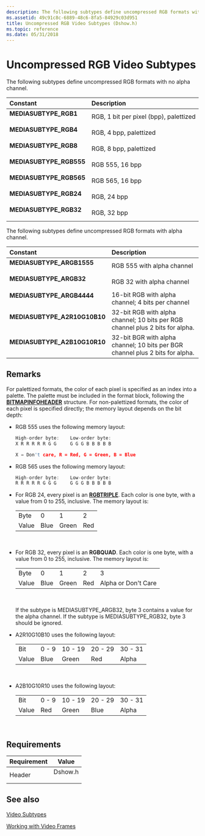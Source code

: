 ```yaml
---
description: The following subtypes define uncompressed RGB formats with no alpha channel.
ms.assetid: 49c91c8c-6889-48c6-8fa5-84929c03d951
title: Uncompressed RGB Video Subtypes (Dshow.h)
ms.topic: reference
ms.date: 05/31/2018
---
```


# Uncompressed RGB Video Subtypes

The following subtypes define uncompressed RGB formats with no alpha channel.



| Constant                                                                                                                                                                        | Description                                       |
|:--------------------------------------------------------------------------------------------------------------------------------------------------------------------------------|:--------------------------------------------------|
| <span id="MEDIASUBTYPE_RGB1"></span><span id="mediasubtype_rgb1"></span><dl> <dt>**MEDIASUBTYPE\_RGB1**</dt> </dl>       | RGB, 1 bit per pixel (bpp), palettized<br/> |
| <span id="MEDIASUBTYPE_RGB4"></span><span id="mediasubtype_rgb4"></span><dl> <dt>**MEDIASUBTYPE\_RGB4**</dt> </dl>       | RGB, 4 bpp, palettized<br/>                 |
| <span id="MEDIASUBTYPE_RGB8"></span><span id="mediasubtype_rgb8"></span><dl> <dt>**MEDIASUBTYPE\_RGB8**</dt> </dl>       | RGB, 8 bpp, palettized<br/>                 |
| <span id="MEDIASUBTYPE_RGB555"></span><span id="mediasubtype_rgb555"></span><dl> <dt>**MEDIASUBTYPE\_RGB555**</dt> </dl> | RGB 555, 16 bpp<br/>                        |
| <span id="MEDIASUBTYPE_RGB565"></span><span id="mediasubtype_rgb565"></span><dl> <dt>**MEDIASUBTYPE\_RGB565**</dt> </dl> | RGB 565, 16 bpp<br/>                        |
| <span id="MEDIASUBTYPE_RGB24"></span><span id="mediasubtype_rgb24"></span><dl> <dt>**MEDIASUBTYPE\_RGB24**</dt> </dl>    | RGB, 24 bpp<br/>                            |
| <span id="MEDIASUBTYPE_RGB32"></span><span id="mediasubtype_rgb32"></span><dl> <dt>**MEDIASUBTYPE\_RGB32**</dt> </dl>    | RGB, 32 bpp<br/>                            |



The following subtypes define uncompressed RGB formats with alpha channel.



| Constant                                                                                                                                                                                       | Description                                                                              |
|:-----------------------------------------------------------------------------------------------------------------------------------------------------------------------------------------------|:-----------------------------------------------------------------------------------------|
| <span id="MEDIASUBTYPE_ARGB1555"></span><span id="mediasubtype_argb1555"></span><dl> <dt>**MEDIASUBTYPE\_ARGB1555**</dt> </dl>          | RGB 555 with alpha channel<br/>                                                    |
| <span id="MEDIASUBTYPE_ARGB32"></span><span id="mediasubtype_argb32"></span><dl> <dt>**MEDIASUBTYPE\_ARGB32**</dt> </dl>                | RGB 32 with alpha channel<br/>                                                     |
| <span id="MEDIASUBTYPE_ARGB4444"></span><span id="mediasubtype_argb4444"></span><dl> <dt>**MEDIASUBTYPE\_ARGB4444**</dt> </dl>          | 16-bit RGB with alpha channel; 4 bits per channel<br/>                             |
| <span id="MEDIASUBTYPE_A2R10G10B10"></span><span id="mediasubtype_a2r10g10b10"></span><dl> <dt>**MEDIASUBTYPE\_A2R10G10B10**</dt> </dl> | 32-bit RGB with alpha channel; 10 bits per RGB channel plus 2 bits for alpha.<br/> |
| <span id="MEDIASUBTYPE_A2B10G10R10"></span><span id="mediasubtype_a2b10g10r10"></span><dl> <dt>**MEDIASUBTYPE\_A2B10G10R10**</dt> </dl> | 32-bit BGR with alpha channel; 10 bits per BGR channel plus 2 bits for alpha.<br/> |



## Remarks

For palettized formats, the color of each pixel is specified as an index into a palette. The palette must be included in the format block, following the [**BITMAPINFOHEADER**](/windows/win32/api/wingdi/ns-wingdi-bitmapinfoheader) structure. For non-palettized formats, the color of each pixel is specified directly; the memory layout depends on the bit depth:

-   RGB 555 uses the following memory layout:
    ```C++
    High-order byte:    Low-order byte: 
    X R R R R R G G     G G G B B B B B 

    X = Don't care, R = Red, G = Green, B = Blue
    ```

    

-   RGB 565 uses the following memory layout:
    ```C++
    High-order byte:    Low-order byte: 
    R R R R R G G G     G G G B B B B B 
    ```

    

-   For RGB 24, every pixel is an [**RGBTRIPLE**](/windows/win32/api/wingdi/ns-wingdi-rgbtriple). Each color is one byte, with a value from 0 to 255, inclusive. The memory layout is: 

    |       |      |       |     |
    |-------|------|-------|-----|
    | Byte  | 0    | 1     | 2   |
    | Value | Blue | Green | Red |

    

     

-   For RGB 32, every pixel is an **RGBQUAD**. Each color is one byte, with a value from 0 to 255, inclusive. The memory layout is: 

    |       |      |       |     |                     |
    |-------|------|-------|-----|---------------------|
    | Byte  | 0    | 1     | 2   | 3                   |
    | Value | Blue | Green | Red | Alpha or Don't Care |

    

     

    If the subtype is MEDIASUBTYPE\_ARGB32, byte 3 contains a value for the alpha channel. If the subtype is MEDIASUBTYPE\_RGB32, byte 3 should be ignored.

-   A2R10G10B10 uses the following layout: 

    |       |       |         |         |         |
    |-------|-------|---------|---------|---------|
    | Bit   | 0 - 9 | 10 - 19 | 20 - 29 | 30 - 31 |
    | Value | Blue  | Green   | Red     | Alpha   |

    

     

-   A2B10G10R10 uses the following layout: 

    |       |       |         |         |         |
    |-------|-------|---------|---------|---------|
    | Bit   | 0 - 9 | 10 - 19 | 20 - 29 | 30 - 31 |
    | Value | Red   | Green   | Blue    | Alpha   |

    

     

## Requirements



| Requirement | Value |
|-------------------|------------------------------------------------------------------------------------|
| Header<br/> | <dl> <dt>Dshow.h</dt> </dl> |



## See also

<dl> <dt>

[Video Subtypes](video-subtypes.md)
</dt> <dt>

[Working with Video Frames](working-with-video-frames.md)
</dt> </dl>

 

 
